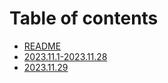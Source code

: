 # Table of contents

* [README](README.md)
* [2023.11.1-2023.11.28](2023.11.1-2023.11.28.md)
* [2023.11.29](2023.11.29.md)
